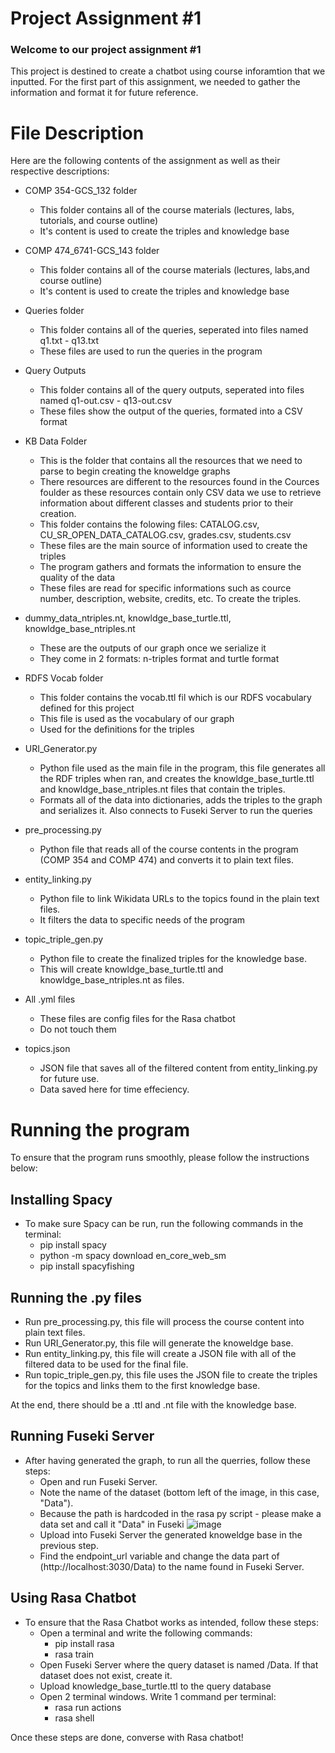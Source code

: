# Project Assignment #1

### Welcome to our project assignment #1

This project is destined to create a chatbot using course inforamtion that we inputted. For the first part of this assignment, we needed to gather the information and format it for future reference.

# File Description

Here are the following contents of the assignment as well as their respective descriptions:

- COMP 354-GCS_132 folder
  -   This folder contains all of the course materials (lectures, labs, tutorials, and course outline)
  -   It's content is used to create the triples and knowledge base
  
- COMP 474_6741-GCS_143 folder
  -   This folder contains all of the course materials (lectures, labs,and course outline)
  -   It's content is used to create the triples and knowledge base

- Queries folder
  - This folder contains all of the queries, seperated into files named q1.txt - q13.txt
  - These files are used to run the queries in the program

- Query Outputs
  - This folder contains all of the query outputs, seperated into files named q1-out.csv - q13-out.csv
  - These files show the output of the queries, formated into a CSV format
  
- KB Data Folder 
  - This is the folder that contains all the resources that we need to parse to begin creating the knoweldge graphs
  - There resources are different to the resources found in the Cources foulder as these resources contain only CSV data we use to retrieve information about different classes and students prior to their creation.
  - This folder contains the folowing files: CATALOG.csv, CU_SR_OPEN_DATA_CATALOG.csv, grades.csv, students.csv
  - These files are the main source of information used to create the triples
  - The program gathers and formats the information to ensure the quality of the data
  - These files are read for specific informations such as cource number, description, website, credits, etc. To create the 
    triples.

- dummy_data_ntriples.nt, knowldge_base_turtle.ttl, knowldge_base_ntriples.nt
  - These are the outputs of our graph once we serialize it
  - They come in 2 formats: n-triples format and turtle format

- RDFS Vocab folder
  - This folder contains the vocab.ttl fil which is our RDFS vocabulary defined for this project
  - This file is used as the vocabulary of our graph
  - Used for the definitions for the triples

- URI_Generator.py
  - Python file used as the main file in the program, this file generates all the RDF triples when ran, and creates the
    knowldge_base_turtle.ttl and knowldge_base_ntriples.nt files that contain the triples.
  - Formats all of the data into dictionaries, adds the triples to the graph and serializes it. Also connects 
    to Fuseki Server to run the queries

- pre_processing.py
  - Python file that reads all of the course contents in the program (COMP 354 and COMP 474) and converts it to plain text files.

- entity_linking.py
  - Python file to link Wikidata URLs to the topics found in the plain text files.
  - It filters the data to specific needs of the program

- topic_triple_gen.py
  - Python file to create the finalized triples for the knowledge base.
  - This will create knowldge_base_turtle.ttl and knowldge_base_ntriples.nt as files.

- All .yml files
  - These files are config files for the Rasa chatbot
  - Do not touch them

- topics.json
  - JSON file that saves all of the filtered content from entity_linking.py for future use.
  - Data saved here for time effeciency.

# Running the program

To ensure that the program runs smoothly, please follow the instructions below:

## Installing Spacy
- To make sure Spacy can be run, run the following commands in the terminal:
  - pip install spacy
  - python -m spacy download en_core_web_sm
  - pip install spacyfishing 

## Running the .py files
- Run pre_processing.py, this file will process the course content into plain text files.
- Run URI_Generator.py, this file will generate the knoweldge base.
- Run entity_linking.py, this file will create a JSON file with all of the filtered data to be used for the final file.
- Run topic_triple_gen.py, this file uses the JSON file to create the triples for the topics and links them to the first knowledge base.

At the end, there should be a .ttl and .nt file with the knowledge base.

## Running Fuseki Server
- After having generated the graph, to run all the querries, follow these steps:
  - Open and run Fuseki Server.
  - Note the name of the dataset (bottom left of the image, in this case, "Data").
  - Because the path is hardcoded in the rasa py script - please make a data set and call it "Data" in Fuseki
  ![image](https://github.com/D-grimut/Knowledge_AI/assets/48657408/911ce926-fbd9-4da5-a6a8-412931d618b9)
  - Upload into Fuseki Server the generated knoweldge base in the previous step.
  - Find the endpoint_url variable and change the data part of (http://localhost:3030/Data) to the name found in Fuseki Server.

## Using Rasa Chatbot
- To ensure that the Rasa Chatbot works as intended, follow these steps:
  - Open a terminal and write the following commands:
    - pip install rasa
    - rasa train
  - Open Fuseki Server where the query dataset is named /Data. If that dataset does not exist, create it.
  - Upload knowledge_base_turtle.ttl to the query database
  - Open 2 terminal windows. Write 1 command per terminal:
    - rasa run actions
    - rasa shell

Once these steps are done, converse with Rasa chatbot!
